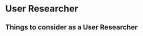 # User Researcher

## Things to consider <span class="govuk-visually-hidden">as a User Researcher</span>

